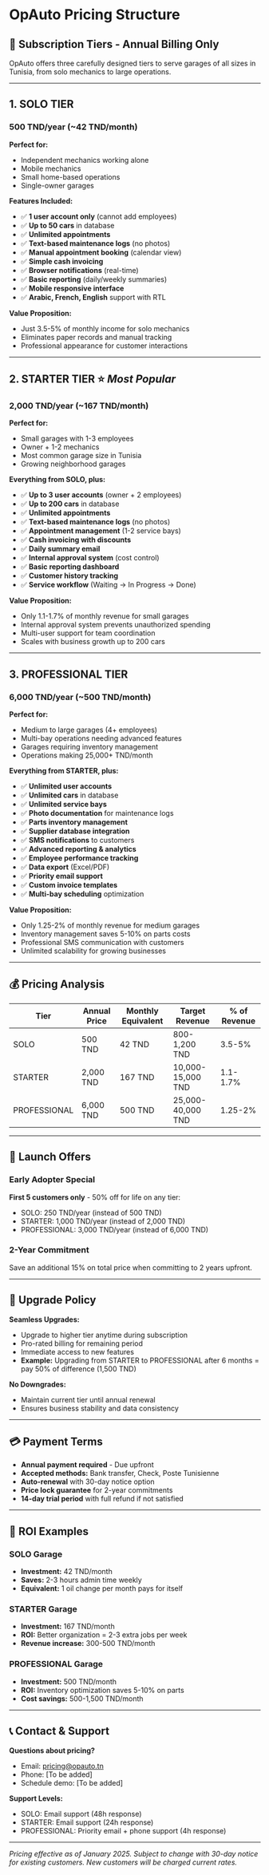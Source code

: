 # OpAuto Pricing Structure

## 🎯 Subscription Tiers - Annual Billing Only

OpAuto offers three carefully designed tiers to serve garages of all sizes in Tunisia, from solo mechanics to large operations.

---

## 1. SOLO TIER
### 500 TND/year (~42 TND/month)

**Perfect for:**
- Independent mechanics working alone
- Mobile mechanics 
- Small home-based operations
- Single-owner garages

**Features Included:**
- ✅ **1 user account only** (cannot add employees)
- ✅ **Up to 50 cars** in database
- ✅ **Unlimited appointments**
- ✅ **Text-based maintenance logs** (no photos)
- ✅ **Manual appointment booking** (calendar view)
- ✅ **Simple cash invoicing**
- ✅ **Browser notifications** (real-time)
- ✅ **Basic reporting** (daily/weekly summaries)
- ✅ **Mobile responsive interface**
- ✅ **Arabic, French, English** support with RTL

**Value Proposition:**
- Just 3.5-5% of monthly income for solo mechanics
- Eliminates paper records and manual tracking
- Professional appearance for customer interactions

---

## 2. STARTER TIER ⭐ *Most Popular*
### 2,000 TND/year (~167 TND/month)

**Perfect for:**
- Small garages with 1-3 employees
- Owner + 1-2 mechanics
- Most common garage size in Tunisia
- Growing neighborhood garages

**Everything from SOLO, plus:**
- ✅ **Up to 3 user accounts** (owner + 2 employees)
- ✅ **Up to 200 cars** in database
- ✅ **Unlimited appointments**
- ✅ **Text-based maintenance logs** (no photos)
- ✅ **Appointment management** (1-2 service bays)
- ✅ **Cash invoicing with discounts**
- ✅ **Daily summary email**
- ✅ **Internal approval system** (cost control)
- ✅ **Basic reporting dashboard**
- ✅ **Customer history tracking**
- ✅ **Service workflow** (Waiting → In Progress → Done)

**Value Proposition:**
- Only 1.1-1.7% of monthly revenue for small garages
- Internal approval system prevents unauthorized spending
- Multi-user support for team coordination
- Scales with business growth up to 200 cars

---

## 3. PROFESSIONAL TIER
### 6,000 TND/year (~500 TND/month)

**Perfect for:**
- Medium to large garages (4+ employees)
- Multi-bay operations needing advanced features
- Garages requiring inventory management
- Operations making 25,000+ TND/month

**Everything from STARTER, plus:**
- ✅ **Unlimited user accounts**
- ✅ **Unlimited cars** in database
- ✅ **Unlimited service bays**
- ✅ **Photo documentation** for maintenance logs
- ✅ **Parts inventory management**
- ✅ **Supplier database integration**
- ✅ **SMS notifications** to customers
- ✅ **Advanced reporting & analytics**
- ✅ **Employee performance tracking**
- ✅ **Data export** (Excel/PDF)
- ✅ **Priority email support**
- ✅ **Custom invoice templates**
- ✅ **Multi-bay scheduling** optimization

**Value Proposition:**
- Only 1.25-2% of monthly revenue for medium garages
- Inventory management saves 5-10% on parts costs
- Professional SMS communication with customers
- Unlimited scalability for growing businesses

---

## 💰 Pricing Analysis

| Tier | Annual Price | Monthly Equivalent | Target Revenue | % of Revenue |
|------|-------------|-------------------|----------------|--------------|
| SOLO | 500 TND | 42 TND | 800-1,200 TND | 3.5-5% |
| STARTER | 2,000 TND | 167 TND | 10,000-15,000 TND | 1.1-1.7% |
| PROFESSIONAL | 6,000 TND | 500 TND | 25,000-40,000 TND | 1.25-2% |

---

## 🚀 Launch Offers

### Early Adopter Special
**First 5 customers only** - 50% off for life on any tier:
- SOLO: 250 TND/year (instead of 500 TND)
- STARTER: 1,000 TND/year (instead of 2,000 TND)  
- PROFESSIONAL: 3,000 TND/year (instead of 6,000 TND)

### 2-Year Commitment
Save an additional 15% on total price when committing to 2 years upfront.

---

## 🔄 Upgrade Policy

**Seamless Upgrades:**
- Upgrade to higher tier anytime during subscription
- Pro-rated billing for remaining period
- Immediate access to new features
- **Example:** Upgrading from STARTER to PROFESSIONAL after 6 months = pay 50% of difference (1,500 TND)

**No Downgrades:**
- Maintain current tier until annual renewal
- Ensures business stability and data consistency

---

## 💳 Payment Terms

- **Annual payment required** - Due upfront
- **Accepted methods:** Bank transfer, Check, Poste Tunisienne
- **Auto-renewal** with 30-day notice option
- **Price lock guarantee** for 2-year commitments
- **14-day trial period** with full refund if not satisfied

---

## 🎯 ROI Examples

### SOLO Garage
- **Investment:** 42 TND/month
- **Saves:** 2-3 hours admin time weekly
- **Equivalent:** 1 oil change per month pays for itself

### STARTER Garage
- **Investment:** 167 TND/month
- **ROI:** Better organization = 2-3 extra jobs per week
- **Revenue increase:** 300-500 TND/month

### PROFESSIONAL Garage
- **Investment:** 500 TND/month
- **ROI:** Inventory optimization saves 5-10% on parts
- **Cost savings:** 500-1,500 TND/month

---

## 📞 Contact & Support

**Questions about pricing?**
- Email: pricing@opauto.tn
- Phone: [To be added]
- Schedule demo: [To be added]

**Support Levels:**
- SOLO: Email support (48h response)
- STARTER: Email support (24h response)  
- PROFESSIONAL: Priority email + phone support (4h response)

---

*Pricing effective as of January 2025. Subject to change with 30-day notice for existing customers. New customers will be charged current rates.*